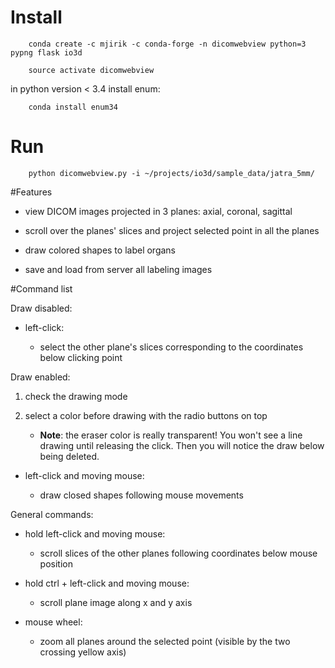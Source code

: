 

# Install

        conda create -c mjirik -c conda-forge -n dicomwebview python=3 pypng flask io3d
        
        source activate dicomwebview

in python version < 3.4  install enum:

        conda install enum34

# Run

        python dicomwebview.py -i ~/projects/io3d/sample_data/jatra_5mm/

#Features

- view DICOM images projected in 3 planes: axial, coronal, sagittal

- scroll over the planes' slices and project selected point in all the planes

- draw colored shapes to label organs

- save and load from server all labeling images

#Command list


Draw disabled:

- left-click: 

  - select the other plane's slices corresponding to the coordinates below clicking point
  
Draw enabled:

 1. check the drawing mode

 2. select a color before drawing with the radio buttons on top

    - **Note**: the eraser color is really transparent!
    You won't see a line drawing until releasing the click. Then you will notice the draw below being deleted.

- left-click and moving mouse: 

  - draw closed shapes following mouse movements
  
General commands:
 
- hold left-click and moving mouse:

  - scroll slices of the other planes following coordinates below mouse position  
          
- hold ctrl + left-click and moving mouse:

  - scroll plane image along x and y axis
      
- mouse wheel:
    
  - zoom all planes around the selected point (visible by the two crossing yellow axis)

